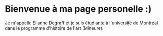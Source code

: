 # Bienvenue à ma page personelle :)

Je m'appelle Elianne Degraff et je suis étudiante à l'université de Montréal dans le programme d'histoire de l'art (Mineure).
